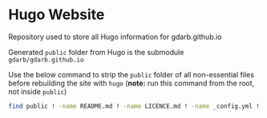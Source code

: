 # Hugo Website
Repository used to store all Hugo information for gdarb.github.io

Generated `public` folder from Hugo is the submodule `gdarb/gdarb.github.io`

Use the below command to strip the `public` folder of all non-essential files
before rebuilding the site with `hugo` (**note:** run this command from the
root, not inside `public`)

```sh
find public ! -name README.md ! -name LICENCE.md ! -name _config.yml ! -name CNAME ! -name .gitignore ! -name .git -delete
```
